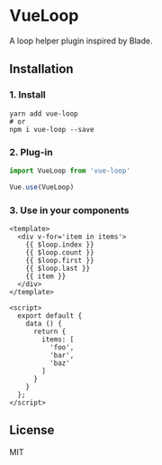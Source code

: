 # VueLoop

A loop helper plugin inspired by Blade.


## Installation

### 1. Install
```
yarn add vue-loop
# or
npm i vue-loop --save
```

### 2. Plug-in
```js
import VueLoop from 'vue-loop'

Vue.use(VueLoop)
```

### 3. Use in your components

```vue
<template>
  <div v-for='item in items'>
    {{ $loop.index }}
    {{ $loop.count }}
    {{ $loop.first }}
    {{ $loop.last }}
    {{ item }}
  </div>
</template>

<script>
  export default {
    data () {
      return {
        items: [
          'foo',
          'bar',
          'baz'
        ]
      }
    }
  };
</script>
```

## License
MIT